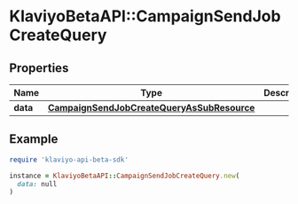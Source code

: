 # KlaviyoBetaAPI::CampaignSendJobCreateQuery

## Properties

| Name | Type | Description | Notes |
| ---- | ---- | ----------- | ----- |
| **data** | [**CampaignSendJobCreateQueryAsSubResource**](CampaignSendJobCreateQueryAsSubResource.md) |  |  |

## Example

```ruby
require 'klaviyo-api-beta-sdk'

instance = KlaviyoBetaAPI::CampaignSendJobCreateQuery.new(
  data: null
)
```

